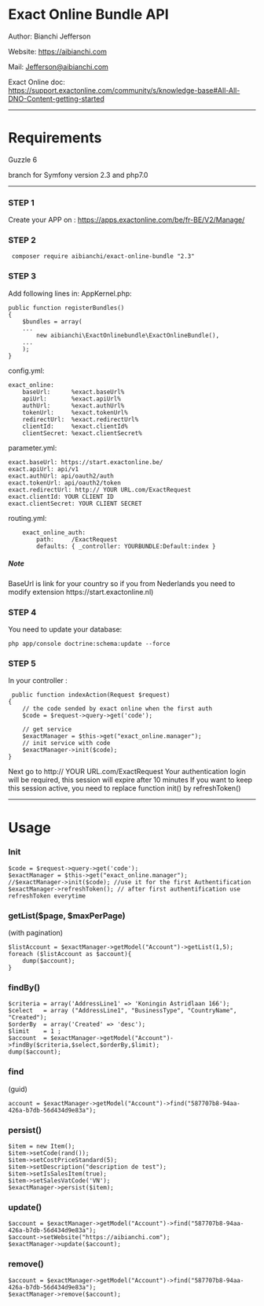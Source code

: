 <h1>Exact Online Bundle API</h1>

Author:   Bianchi Jefferson

Website: 	https://aibianchi.com

Mail: 		Jefferson@aibianchi.com

Exact Online doc: https://support.exactonline.com/community/s/knowledge-base#All-All-DNO-Content-getting-started

<hr/>
<h1>Requirements</h1>
Guzzle 6

branch for Symfony version 2.3 and php7.0
<hr/>

<h3>STEP 1</h3>

Create your APP on : https://apps.exactonline.com/be/fr-BE/V2/Manage/

<h3>STEP 2</h3>

	 composer require aibianchi/exact-online-bundle "2.3"
	
<h3>STEP 3</h3>

Add following lines in:
AppKernel.php:

	public function registerBundles()
	{
		$bundles = array(
		...
			new aibianchi\ExactOnlinebundle\ExactOnlineBundle(),
		...
		);
	}
	 
config.yml:

	exact_online:
		baseUrl:      %exact.baseUrl%
		apiUrl:       %exact.apiUrl%
		authUrl:      %exact.authUrl%
		tokenUrl:     %exact.tokenUrl%
		redirectUrl:  %exact.redirectUrl%
		clientId:     %exact.clientId%
		clientSecret: %exact.clientSecret%
    
parameter.yml:
    
    exact.baseUrl: https://start.exactonline.be/
    exact.apiUrl: api/v1
    exact.authUrl: api/oauth2/auth
    exact.tokenUrl: api/oauth2/token
    exact.redirectUrl: http:// YOUR URL.com/ExactRequest
    exact.clientId: YOUR CLIENT ID
    exact.clientSecret: YOUR CLIENT SECRET

routing.yml:

		exact_online_auth:
			path:     /ExactRequest
			defaults: { _controller: YOURBUNDLE:Default:index }
 
<h5>Note</h5> BaseUrl is link for your country so if you from Nederlands you need to modify extension https://start.exactonline.nl)

<h3>STEP 4</h3>
You need to update your database:

	php app/console doctrine:schema:update --force

<h3>STEP 5</h3>

In your controller :

     public function indexAction(Request $request)
    {
        // the code sended by exact online when the first auth
        $code = $request->query->get('code');
        
        // get service
        $exactManager = $this->get("exact_online.manager");
        // init service with code
        $exactManager->init($code);
    }

Next go to http:// YOUR URL.com/ExactRequest Your authentication login will be required, this session will expire after 10 minutes If you want to keep this session active, you need to replace function init() by refreshToken()
<hr/>
<h1>Usage</h1>

<h3>Init</h3>

	$code = $request->query->get('code');
	$exactManager = $this->get("exact_online.manager");
	//$exactManager->init($code); //use it for the first Authentification
	$exactManager->refreshToken(); // after first authentification use refreshToken everytime
<h3>getList($page, $maxPerPage)</h3> (with pagination)

	$listAccount = $exactManager->getModel("Account")->getList(1,5);
	foreach ($listAccount as $account){
		dump($account);
	}
				
<h3>findBy()</h3>

	$criteria = array('AddressLine1' => 'Koningin Astridlaan 166');
	$celect   = array ("AddressLine1", "BusinessType", "CountryName", "Created");
	$orderBy  = array('Created' => 'desc');
	$limit    = 1 ;
	$account  = $exactManager->getModel("Account")->findBy($criteria,$select,$orderBy,$limit);
	dump($account);
	
<h3>find</h3>	(guid)

	account = $exactManager->getModel("Account")->find("587707b8-94aa-426a-b7db-56d434d9e83a");
	
<h3>persist()</h3>
	
	$item = new Item();
	$item->setCode(rand());
	$item->setCostPriceStandard(5);
	$item->setDescription("description de test");
	$item->setIsSalesItem(true);
	$item->setSalesVatCode('VN');
	$exactManager->persist($item);
	
<h3>update()</h3>

	$account = $exactManager->getModel("Account")->find("587707b8-94aa-426a-b7db-56d434d9e83a");
	$account->setWebsite("https://aibianchi.com");
	$exactManager->update($account);
	
<h3>remove()</h3>

	$account = $exactManager->getModel("Account")->find("587707b8-94aa-426a-b7db-56d434d9e83a");
	$exactManager->remove($account);
 

